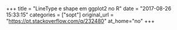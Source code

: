 +++
title = "LineType e shape em ggplot2 no R"
date = "2017-08-26 15:33:15"
categories = ["sopt"]
original_url = "https://pt.stackoverflow.com/q/232480"
at_home="no"
+++

